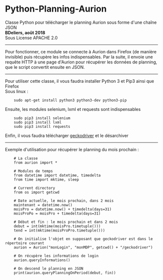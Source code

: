 # Python-Planning-Aurion

Classe Python pour télécharger le planning Aurion sous forme d'une chaîne JSON  
**BDeliers, août 2018**  
Sous License APACHE 2.0  

---

Pour fonctionner, ce module se connecte à Aurion dans Firefox (de manière invisible) puis récupère les infos indispensables.
Par la suite, il envoie une requête HTTP à une page d'Aurion pour récupérer les données de planning, que le script convertit ensuite
en JSON.

---

Pour utiliser cette classe, il vous faudra installer Python 3 et Pip3 ainsi que Firefox  
Sous linux :

```
    sudo apt-get install python3 python3-dev python3-pip
```

Ensuite, les modules selenium, lxml et requests sont indispensables

```
    sudo pip3 install selenium
    sudo pip3 install lxml
    sudo pip3 install requests
```

Enfin, il vous faudra télécharger [geckodriver](https://github.com/mozilla/geckodriver/releases) et le désarchiver

---

Exemple d'utilisation pour récupérer le planning du mois prochain :

```
    # La classe
    from aurion import *

    # Modules de temps
    from datetime import datetime, timedelta
    from time import mktime, sleep

    # Current directory
    from os import getcwd

    # Date actuelle, le mois prochain, dans 2 mois
    maintenant = datetime.now()
    moisPro = datetime.now() + timedelta(days=31)
    moisProPo = moisPro + timedelta(days=31)

    # Début et fin : le mois prochain et dans 2 mois
    debut = int(mktime(moisPro.timetuple()))
    tend = int(mktime(moisProPro.timetuple()))

    # On initialise l'objet en supposant que geckodriver est dans le répertoire courant
    aurion = Aurion("monLogin", "monMDP", getcwd() + "/geckodriver")

    # On récupère les informations de login
    aurion.queryInformations()

    # On descend le planning en JSON
    print(aurion.queryPlanningOnPeriod(debut, fin))
```
